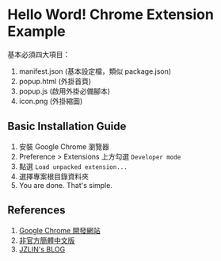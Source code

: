 # Hello Word! Chrome Extension Example

基本必須四大項目：
1. manifest.json (基本設定檔，類似 package.json)
2. popup.html (外掛首頁)
3. popup.js (啟用外掛必備腳本)
4. icon.png (外掛縮圖)

## Basic Installation Guide
1. 安裝 Google Chrome 瀏覽器
2. Preference > Extensions 上方勾選 ``Developer mode``
3. 點選 ``Load unpacked extension...``
4. 選擇專案根目錄資料夾
5. You are done. That's simple.

## References
1. [Google Chrome 開發網站](https://developer.chrome.com/extensions)
2. [非官方簡體中文版](https://crxdoc-zh.appspot.com/extensions/)
3. [JZLIN's BLOG](http://jzlin-blog.logdown.com/posts/233782-what-are-chrome-extension)
